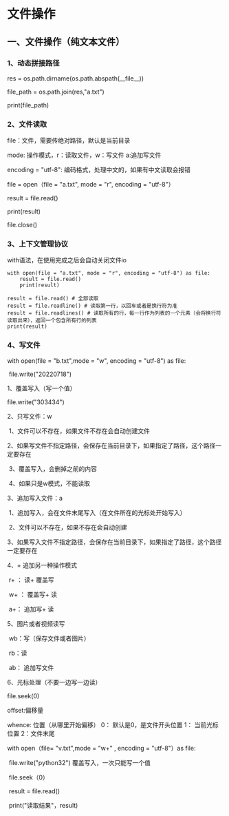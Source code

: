 # 文件操作

## 一、文件操作（纯文本文件）

### 1、动态拼接路径

res = os.path.dirname(os.path.abspath(\_\_file\_\_))

file_path = os.path.join(res,"a.txt")

print(file_path)



### 2、文件读取

file：文件，需要传绝对路径，默认是当前目录

mode: 操作模式，r：读取文件，w：写文件	a:追加写文件

encoding = "utf-8": 编码格式，处理中文的，如果有中文读取会报错

file  = open（file = "a.txt", mode = "r", encoding = "utf-8"）

result = file.read()

print(result)

file.close()



### 3、上下文管理协议

with语法，在使用完成之后会自动关闭文件io

```
with open(file = "a.txt", mode = "r", encoding = "utf-8") as file:
	result = file.read()
	print(result)

result = file.read() # 全部读取
result = file.readline() # 读取第一行，以回车或者是换行符为准
result = file.readlines() # 读取所有的行，每一行作为列表的一个元素（会将换行符读取出来），返回一个包含所有行的列表
print(result)
```

### 4、写文件

with open(file = "b.txt",mode = "w", encoding = "utf-8") as file:

​	file.write("20220718")

1、覆盖写入（写一个值）

file.write("303434")

2、只写文件：w

​	1、文件可以不存在，如果文件不存在会自动创建文件

​	2、如果写文件不指定路径，会保存在当前目录下，如果指定了路径，这个路径一定要存在

​	3、覆盖写入，会删掉之前的内容

​	4、如果只是w模式，不能读取

3、追加写入文件：a

​	1、追加写入，会在文件末尾写入（在文件所在的光标处开始写入）

​	2、文件可以不存在，如果不存在会自动创建

​	3、如果写入文件不指定路径，会保存在当前目录下，如果指定了路径，这个路径一定要存在

4、+ 追加另一种操作模式

​	r+ ： 读+ 覆盖写

​	w+ ： 覆盖写+ 读

​	a+： 追加写+ 读

5、图片或者视频读写

​	wb：写（保存文件或者图片）

​	rb：读

​	ab： 追加写文件

6、光标处理（不要一边写一边读）

file.seek(0)

offset:偏移量

whence: 位置（从哪里开始偏移） 0： 默认是0，是文件开头位置 1： 当前光标位置	2：文件末尾

with open（file= "v.txt",mode = "w+" , encoding = "utf-8"）as file:

​	file.write("python32") 覆盖写入，一次只能写一个值

​	file.seek（0）

​	result = file.read()

​	print("读取结果"，result)





​	       